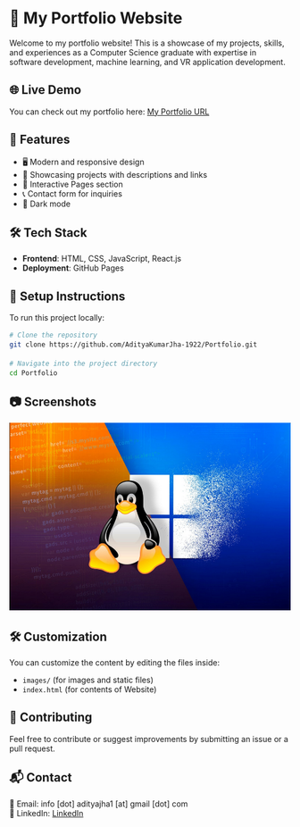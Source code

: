 # 🚀 My Portfolio Website

Welcome to my portfolio website! This is a showcase of my projects, skills, and experiences as a Computer Science graduate with expertise in software development, machine learning, and VR application development.

## 🌐 Live Demo
You can check out my portfolio here: [My Portfolio URL](https://adityakumarjha.com.np)

## 📌 Features
- 🖥️ Modern and responsive design
- 📂 Showcasing projects with descriptions and links
- 📝 Interactive Pages section 
- 📞 Contact form for inquiries
- 🌙 Dark mode 

## 🛠️ Tech Stack
- **Frontend**: HTML, CSS, JavaScript, React.js
- **Deployment**: GitHub Pages

## 📖 Setup Instructions
To run this project locally:

```bash
# Clone the repository
git clone https://github.com/AdityaKumarJha-1922/Portfolio.git

# Navigate into the project directory
cd Portfolio

```

## 📷 Screenshots
![Portfolio Preview](https://github.com/AdityaKumarJha-1922/Portfolio/blob/main/images/Waystoinstall%20Linux.png)

## 🛠️ Customization
You can customize the content by editing the files inside:
- `images/` (for images and static files)
- `index.html` (for contents of Website)

## 🤝 Contributing
Feel free to contribute or suggest improvements by submitting an issue or a pull request.

## 📬 Contact
📧 Email: info [dot] adityajha1 [at] gmail [dot] com  
🔗 LinkedIn: [LinkedIn](https://www.linkedin.com/in/aditya-kumar-jha-572149197/)